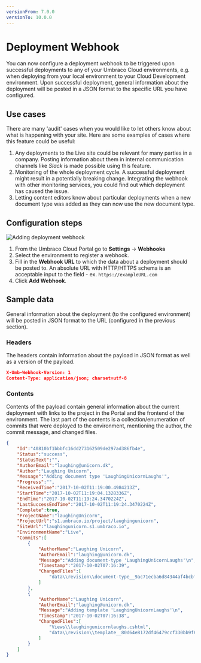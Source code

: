 ```yaml
---
versionFrom: 7.0.0
versionTo: 10.0.0
---
```


# Deployment Webhook

You can now configure a deployment webhook to be triggered upon successful deployments to any of your Umbraco Cloud environments, e.g. when deploying from your local environment to your Cloud Development environment. Upon successful deployment, general information about the deployment will be posted in a JSON format to the specific URL you have configured.

## Use cases

There are many 'audit' cases when you would like to let others know about what is happening with your site. Here are some examples of cases where this feature could be useful:

1. Any deployments to the Live site could be relevant for many parties in a company. Posting information about them in internal communication channels like *Slack* is made possible using this feature.
2. Monitoring of the whole deployment cycle. A successful deployment might result in a potentially breaking change. Integrating the webhook with other monitoring services, you could find out which deployment has caused the issue.
3. Letting content editors know about particular deployments when a new document type was added as they can now use the new document type.

## Configuration steps

![Adding deployment webhook](images/DeployWebhook-v10.gif)

1. From the Umbraco Cloud Portal go to **Settings** -> **Webhooks**
2. Select the environment to register a webhook.
3. Fill in the **Webhook URL** to which the data about a deployment should be posted to. An absolute URL with HTTP/HTTPS schema is an acceptable input to the field - ex. `https://exampleURL.com`
4. Click **Add Webhook**.

## Sample data

General information about the deployment (to the configured environment) will be posted in JSON format to the URL (configured in the previous section).

### Headers

The headers contain information about the payload in JSON format as well as a version of the payload.

```json
X-Umb-Webhook-Version: 1
Content-Type: application/json; charset=utf-8
```

### Contents

Contents of the payload contain general information about the current deployment with links to the project in the Portal and the frontend of the environment. The last part of the contents is a collection/enumeration of commits that were deployed to the environment, mentioning the author, the commit message, and changed files.

```json
{
    "Id":"40810bf1bbbfc16dd273162509de297ad386fb4e",
    "Status":"success",
    "StatusText":"",
    "AuthorEmail":"laughing@unicorn.dk",
    "Author":"Laughing Unicorn",
    "Message":"Adding document type 'LaughingUnicornLaughs'",
    "Progress":"",
    "ReceivedTime":"2017-10-02T11:19:00.4984213Z",
    "StartTime":"2017-10-02T11:19:04.1328336Z",
    "EndTime":"2017-10-02T11:19:24.3470224Z",
    "LastSuccessEndTime":"2017-10-02T11:19:24.3470224Z",
    "Complete":true,
    "ProjectName":"laughingUnicorn",
    "ProjectUrl":"s1.umbraco.io/project/laughingunicorn",
    "SiteUrl":"laughingunicorn.s1.umbraco.io",
    "EnvironmentName":"Live",
    "Commits":[
        {
            "AuthorName":"Laughing Unicorn",
            "AuthorEmail":"laughing@unicorn.dk",
            "Message":"Adding document-type 'LaughingUnicornLaughs'\n",
            "Timestamp":"2017-10-02T07:16:39",
            "ChangedFiles":[
                "data\\revision\\document-type__9ac71ecba6d84344af4bcbf43ab6cd80.uda"
            ]
        },
        {
            "AuthorName":"Laughing Unicorn",
            "AuthorEmail":"laughing@unicorn.dk",
            "Message":"Adding template 'LaughingUnicornLaughs'\n",
            "Timestamp":"2017-10-02T07:16:38",
            "ChangedFiles":[
                "Views\\laughingunicornlaughs.cshtml",
                "data\\revision\\template__80d64e8172df46479ccf330bb9f63f2c.uda"
            ]
        }
    ]
}
```
